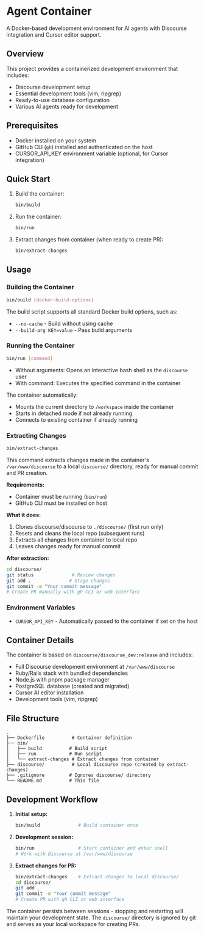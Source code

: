 # Agent Container

A Docker-based development environment for AI agents with Discourse integration and Cursor editor support.

## Overview

This project provides a containerized development environment that includes:
- Discourse development setup
- Essential development tools (vim, ripgrep)
- Ready-to-use database configuration
- Various AI agents ready for development

## Prerequisites

- Docker installed on your system
- GitHub CLI (`gh`) installed and authenticated on the host
- CURSOR_API_KEY environment variable (optional, for Cursor integration)

## Quick Start

1. Build the container:
   ```bash
   bin/build
   ```

2. Run the container:
   ```bash
   bin/run
   ```

3. Extract changes from container (when ready to create PR):
   ```bash
   bin/extract-changes
   ```

## Usage

### Building the Container

```bash
bin/build [docker-build-options]
```

The build script supports all standard Docker build options, such as:
- `--no-cache` - Build without using cache
- `--build-arg KEY=value` - Pass build arguments

### Running the Container

```bash
bin/run [command]
```

- Without arguments: Opens an interactive bash shell as the `discourse` user
- With command: Executes the specified command in the container

The container automatically:
- Mounts the current directory to `/workspace` inside the container
- Starts in detached mode if not already running
- Connects to existing container if already running

### Extracting Changes

```bash
bin/extract-changes
```

This command extracts changes made in the container's `/var/www/discourse` to a local `discourse/` directory, ready for manual commit and PR creation.

**Requirements:**
- Container must be running (`bin/run`)
- GitHub CLI must be installed on host

**What it does:**
1. Clones discourse/discourse to `./discourse/` (first run only)
2. Resets and cleans the local repo (subsequent runs)
3. Extracts all changes from container to local repo
4. Leaves changes ready for manual commit

**After extraction:**
```bash
cd discourse/
git status              # Review changes
git add .              # Stage changes  
git commit -m "Your commit message"
# Create PR manually with gh CLI or web interface
```

### Environment Variables

- `CURSOR_API_KEY` - Automatically passed to the container if set on the host

## Container Details

The container is based on `discourse/discourse_dev:release` and includes:
- Full Discourse development environment at `/var/www/discourse`
- Ruby/Rails stack with bundled dependencies
- Node.js with pnpm package manager
- PostgreSQL database (created and migrated)
- Cursor AI editor installation
- Development tools (vim, ripgrep)

## File Structure

```
.
├── Dockerfile          # Container definition
├── bin/
│   ├── build          # Build script
│   ├── run            # Run script
│   └── extract-changes # Extract changes from container
├── discourse/          # Local discourse repo (created by extract-changes)
├── .gitignore         # Ignores discourse/ directory
└── README.md          # This file
```

## Development Workflow

1. **Initial setup:**
   ```bash
   bin/build              # Build container once
   ```

2. **Development session:**
   ```bash
   bin/run                # Start container and enter shell
   # Work with Discourse at /var/www/discourse
   ```

3. **Extract changes for PR:**
   ```bash
   bin/extract-changes    # Extract changes to local discourse/
   cd discourse/
   git add .
   git commit -m "Your commit message"
   # Create PR with gh CLI or web interface
   ```

The container persists between sessions - stopping and restarting will maintain your development state. The `discourse/` directory is ignored by git and serves as your local workspace for creating PRs.
